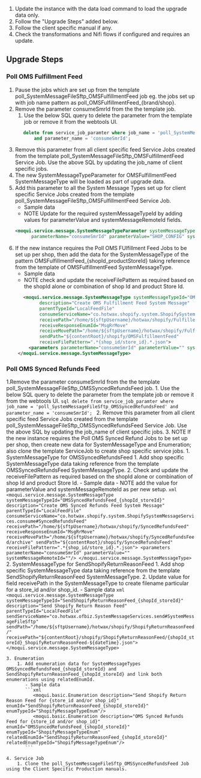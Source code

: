 1. Update the instance with the data load command to load the upgrade data only.
2. Follow the "Upgrade Steps" added below.
3. Follow the client specific manual if any.
4. Check the transformations and Nifi flows if configured and requires an update.

## Upgrade Steps
### Poll OMS Fulfillment Feed
1. Pause the jobs which are set up from the template poll_SystemMessageFileSftp_OMSFulfillmentFeed job eg. the jobs set up with job name pattern as  poll_OMSFulfillmentFeed_{brand/shop}.
2. Remove the parameter consumeSmrId from the the template job.
    1. Use the below SQL query to delete the parameter from the template job or remove it from the webtools UI.
    ```sql
       delete from service_job_paramter where job_name = 'poll_SystemMessageFileSftp_OMSFulfillmentFeed' 
           and parameter_name = 'consumeSmrId';
    ```
3. Remove this parameter from all client specific feed Service Jobs created from the template poll_SystemMessageFileSftp_OMSFulfillmentFeed Service Job. Use the above SQL by updating the job_name of client specific jobs.
4. The new SystemMessageTypeParameter for OMSFulfillmentFeed SystemMessageType will be loaded as part of upgrade data.
5. Add this parameter to all the System Message Types set up for client specific Service Jobs created from the template poll_SystemMessageFileSftp_OMSFulfillmentFeed Service Job.
   - Sample data
   - NOTE Update for the required systemMessageTypeId by adding values for parameterValue and systemMessageRemoteId fields.
    ```xml
   <moqui.service.message.SystemMessageTypeParameter systemMessageTypeId="OMSFulfillmentFeed" 
          parameterName="consumeSmrId" parameterValue="SHOP_CONFIG" systemMessageRemoteId="RemoteSftp"/>
   ```   
7. If the new instance requires the Poll OMS FUlfillment Feed Jobs to be set up per shop, then add the data for the SystemMessageType of the pattern OMSFulfillmentFeed_{shopId_productStoreId} taking reference from the template of OMSFulfillmentFeed SystemMessageType.
   - Sample data
   - NOTE check and update the receiveFilePattern as required based on the shopId alone or combination of shop Id and product Store Id.
   ```xml
      <moqui.service.message.SystemMessageType systemMessageTypeId="OMSFulfillmentFeed_{shopId_storeId}"
            description="Create OMS Fulfillment Feed System Message"
            parentTypeId="LocalFeedFile"
            consumeServiceName="co.hotwax.shopify.system.ShopifySystemMessageServices.consume#FulfillmentFeed"
            receivePath="/home/${sftpUsername}/hotwax/shopify/FulfilledOrderItems"
            receiveResponseEnumId="MsgRrMove"
            receiveMovePath="/home/${sftpUsername}/hotwax/shopify/FulfilledOrderItems/archive"
            sendPath="${contentRoot}/shopify/OMSFulfillmentFeed"
            receiveFilePattern=".*{shop_id/store_id}.*.json">
        <parameters parameterName="consumeSmrId" parameterValue="" systemMessageRemoteId=""/>
    </moqui.service.message.SystemMessageType>
   ```
   
### Poll OMS Synced Refunds Feed
1.Remove the parameter consumeSmrId from the the template poll_SystemMessageFileSftp_OMSSyncedRefundsFeed job.
    1. Use the below SQL query to delete the parameter from the template job or remove it from the webtools UI.
    ```sql
      delete from service_job_paramter where job_name = 'poll_SystemMessageFileSftp_OMSSyncedRefundsFeed' and parameter_name = 'consumeSmrId';
    ```
2. Remove this parameter from all client specific feed Service Jobs created from the template poll_SystemMessageFileSftp_OMSSyncedRefundsFeed Service Job. Use the above SQL by updating the job_name of client specific jobs.
3. NOTE If the new instance requires the Poll OMS Synced Refund Jobs to be set up per shop, then create new data for SystemMessageType and Enumeration; also clone the template ServiceJob to create shop specific service jobs.
    1. SystemMessageType for OMSSyncedRefundsFeed
        1. Add shop specific SystemMessageType data taking reference from the template OMSSyncedRefundsFeed SystemMessageType.
        2. Check and update the receiveFilePattern as required based on the shopId alone or combination of shop Id and product Store Id.
           - Sample data
           - NOTE add the value for parameterValue and systemMessageRemoteId as per new setup.
           ```xml
              <moqui.service.message.SystemMessageType systemMessageTypeId="OMSSyncedRefundsFeed_{shopId_storeId}"
                    description="Create OMS Synced Refunds Feed System Message"
                    parentTypeId="LocalFeedFile"
                    consumeServiceName="co.hotwax.shopify.system.ShopifySystemMessageServices.consume#SyncedRefundsFeed"
                    receivePath="/home/${sftpUsername}/hotwax/shopify/SyncedRefundsFeed"
                    receiveResponseEnumId="MsgRrMove"
                    receiveMovePath="/home/${sftpUsername}/hotwax/shopify/SyncedRefundsFeed/archive"
                    sendPath="${contentRoot}/shopify/SyncedRefundsFeed"
                    receiveFilePattern=".*{shop_id/store_id}.*.json">
                <parameters parameterName="consumeSmrId" parameterValue="" systemMessageRemoteId=""/>
              </moqui.service.message.SystemMessageType>
           ```
   2. SystemMessageType for SendShopifyReturnReasonFeed
       1. Add shop specific SystemMessageType data taking reference from the template SendShopifyReturnReasonFeed SystemMessageType.
       2. Update value for field receivePath in the SystemMessageType to create filename particular for a store_id and/or shop_id.
           - Sample data
           ```xml
              <moqui.service.message.SystemMessageType systemMessageTypeId="SendShopifyReturnReasonFeed_{shopId_storeId}"
                    description="Send Shopify Return Reason Feed"
                    parentTypeId="LocalFeedFile"
                    sendServiceName="co.hotwax.ofbiz.SystemMessageServices.send#SystemMessageFileSftp"
                    sendPath="/home/${sftpUsername}/hotwax/shopify/ShopifyReturnReasonFeed/"
                    receivePath="${contentRoot}/shopify/ShopifyReturnReasonFeed/{shopId_storeId}_ShopifyReturnReasonFeed-${dateTime}.json">
              </moqui.service.message.SystemMessageType>
           ```

    3. Enumeration 
        1. Add enumeration data for SystemMessageTypes OMSSyncedRefundsFeed_{shopId_storeId} and SendShopifyReturnReasonFeed_{shopId_storeId} and link both enumerations using relatedEnumId.
           - Sample data
           ```xml
              <moqui.basic.Enumeration description="Send Shopify Return Reason Feed for {store_id and/or shop_id}" enumId="SendShopifyReturnReasonFeed_{shopId_storeId}" enumTypeId="ShopifyMessageTypeEnum"/>
              <moqui.basic.Enumeration description="OMS Synced Refunds Feed for {store_id and/or shop_id}" enumId="OMSSyncedRefundsFeed_{shopId_storeId}" enumTypeId="ShopifyMessageTypeEnum" relatedEnumId="SendShopifyReturnReasonFeed_{shopId_storeId}" relatedEnumTypeId="ShopifyMessageTypeEnum"/>
           ```

    4. Service Job 
        1. Clone the poll_SystemMessageFileSftp_OMSSyncedRefundsFeed Job using the Client Specific Production manuals.
